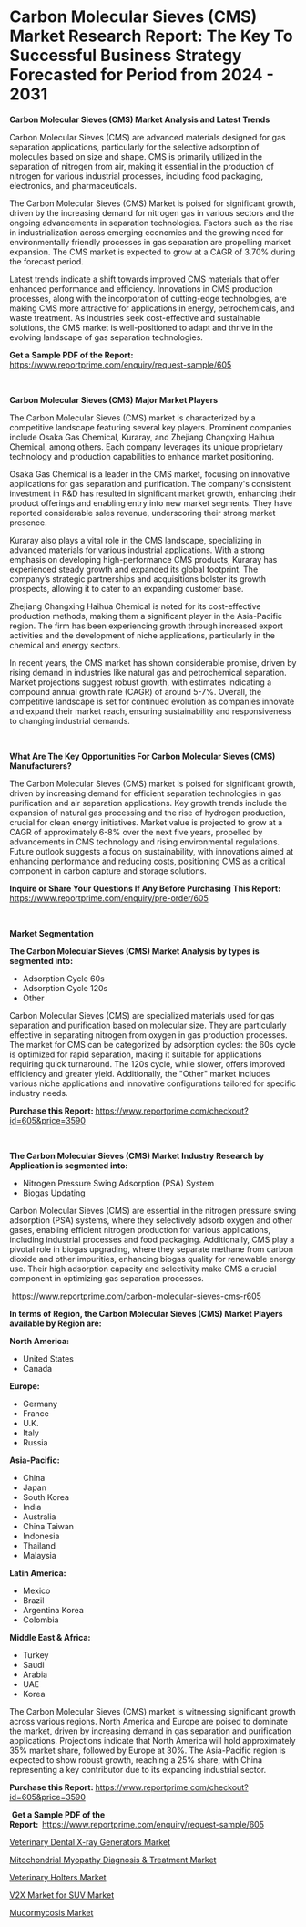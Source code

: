 <p><h1>Carbon Molecular Sieves (CMS) Market Research Report: The Key To Successful Business Strategy Forecasted for Period from 2024 - 2031</h1></p><p><strong>Carbon Molecular Sieves (CMS) Market Analysis and Latest Trends</strong></p>
<p><p>Carbon Molecular Sieves (CMS) are advanced materials designed for gas separation applications, particularly for the selective adsorption of molecules based on size and shape. CMS is primarily utilized in the separation of nitrogen from air, making it essential in the production of nitrogen for various industrial processes, including food packaging, electronics, and pharmaceuticals.</p><p>The Carbon Molecular Sieves (CMS) Market is poised for significant growth, driven by the increasing demand for nitrogen gas in various sectors and the ongoing advancements in separation technologies. Factors such as the rise in industrialization across emerging economies and the growing need for environmentally friendly processes in gas separation are propelling market expansion. The CMS market is expected to grow at a CAGR of 3.70% during the forecast period. </p><p>Latest trends indicate a shift towards improved CMS materials that offer enhanced performance and efficiency. Innovations in CMS production processes, along with the incorporation of cutting-edge technologies, are making CMS more attractive for applications in energy, petrochemicals, and waste treatment. As industries seek cost-effective and sustainable solutions, the CMS market is well-positioned to adapt and thrive in the evolving landscape of gas separation technologies.</p></p>
<p><strong>Get a Sample PDF of the Report:&nbsp;</strong> <a href="https://www.reportprime.com/enquiry/request-sample/605">https://www.reportprime.com/enquiry/request-sample/605</a></p>
<p>&nbsp;</p>
<p><strong>Carbon Molecular Sieves (CMS) Major Market Players</strong></p>
<p><p>The Carbon Molecular Sieves (CMS) market is characterized by a competitive landscape featuring several key players. Prominent companies include Osaka Gas Chemical, Kuraray, and Zhejiang Changxing Haihua Chemical, among others. Each company leverages its unique proprietary technology and production capabilities to enhance market positioning.</p><p>Osaka Gas Chemical is a leader in the CMS market, focusing on innovative applications for gas separation and purification. The company's consistent investment in R&D has resulted in significant market growth, enhancing their product offerings and enabling entry into new market segments. They have reported considerable sales revenue, underscoring their strong market presence.</p><p>Kuraray also plays a vital role in the CMS landscape, specializing in advanced materials for various industrial applications. With a strong emphasis on developing high-performance CMS products, Kuraray has experienced steady growth and expanded its global footprint. The company’s strategic partnerships and acquisitions bolster its growth prospects, allowing it to cater to an expanding customer base.</p><p>Zhejiang Changxing Haihua Chemical is noted for its cost-effective production methods, making them a significant player in the Asia-Pacific region. The firm has been experiencing growth through increased export activities and the development of niche applications, particularly in the chemical and energy sectors.</p><p>In recent years, the CMS market has shown considerable promise, driven by rising demand in industries like natural gas and petrochemical separation. Market projections suggest robust growth, with estimates indicating a compound annual growth rate (CAGR) of around 5-7%. Overall, the competitive landscape is set for continued evolution as companies innovate and expand their market reach, ensuring sustainability and responsiveness to changing industrial demands.</p></p>
<p>&nbsp;</p>
<p><strong>What Are The Key Opportunities For Carbon Molecular Sieves (CMS) Manufacturers?</strong></p>
<p><p>The Carbon Molecular Sieves (CMS) market is poised for significant growth, driven by increasing demand for efficient separation technologies in gas purification and air separation applications. Key growth trends include the expansion of natural gas processing and the rise of hydrogen production, crucial for clean energy initiatives. Market value is projected to grow at a CAGR of approximately 6-8% over the next five years, propelled by advancements in CMS technology and rising environmental regulations. Future outlook suggests a focus on sustainability, with innovations aimed at enhancing performance and reducing costs, positioning CMS as a critical component in carbon capture and storage solutions.</p></p>
<p><strong>Inquire or Share Your Questions If Any Before Purchasing This Report:</strong> <a href="https://www.reportprime.com/enquiry/pre-order/605">https://www.reportprime.com/enquiry/pre-order/605</a></p>
<p>&nbsp;</p>
<p><strong>Market Segmentation</strong></p>
<p><strong>The Carbon Molecular Sieves (CMS) Market Analysis by types is segmented into:</strong></p>
<p><ul><li>Adsorption Cycle 60s</li><li>Adsorption Cycle 120s</li><li>Other</li></ul></p>
<p><p>Carbon Molecular Sieves (CMS) are specialized materials used for gas separation and purification based on molecular size. They are particularly effective in separating nitrogen from oxygen in gas production processes. The market for CMS can be categorized by adsorption cycles: the 60s cycle is optimized for rapid separation, making it suitable for applications requiring quick turnaround. The 120s cycle, while slower, offers improved efficiency and greater yield. Additionally, the "Other" market includes various niche applications and innovative configurations tailored for specific industry needs.</p></p>
<p><strong>Purchase this Report:&nbsp;</strong><a href="https://www.reportprime.com/checkout?id=605&price=3590">https://www.reportprime.com/checkout?id=605&price=3590</a></p>
<p>&nbsp;</p>
<p><strong>The Carbon Molecular Sieves (CMS) Market Industry Research by Application is segmented into:</strong></p>
<p><ul><li>Nitrogen Pressure Swing Adsorption (PSA) System</li><li>Biogas Updating</li></ul></p>
<p><p>Carbon Molecular Sieves (CMS) are essential in the nitrogen pressure swing adsorption (PSA) systems, where they selectively adsorb oxygen and other gases, enabling efficient nitrogen production for various applications, including industrial processes and food packaging. Additionally, CMS play a pivotal role in biogas upgrading, where they separate methane from carbon dioxide and other impurities, enhancing biogas quality for renewable energy use. Their high adsorption capacity and selectivity make CMS a crucial component in optimizing gas separation processes.</p></p>
<p><a href="https://www.reportprime.com/carbon-molecular-sieves-cms-r605">&nbsp;https://www.reportprime.com/carbon-molecular-sieves-cms-r605</a></p>
<p><strong>In terms of Region, the Carbon Molecular Sieves (CMS) Market Players available by Region are:</strong></p>
<p>
    <p> <strong> North America: </strong>
        <ul>
            <li>United States</li>
            <li>Canada</li>
        </ul>
        </p> 
    <p> <strong> Europe: </strong>
        <ul>
            <li>Germany</li>
            <li>France</li>
            <li>U.K.</li>
            <li>Italy</li>
            <li>Russia</li>
        </ul>
        </p> 
    <p> <strong> Asia-Pacific: </strong>
        <ul>
            <li>China</li>
            <li>Japan</li>
            <li>South Korea</li>
            <li>India</li>
            <li>Australia</li>
            <li>China Taiwan</li>
            <li>Indonesia</li>
            <li>Thailand</li>
            <li>Malaysia</li>
        </ul>
        </p> 
    <p> <strong> Latin America: </strong>
        <ul>
            <li>Mexico</li>
            <li>Brazil</li>
            <li>Argentina Korea</li>
            <li>Colombia</li>
        </ul>
        </p> 
    <p> <strong> Middle East & Africa: </strong>
        <ul>
            <li>Turkey</li>
            <li>Saudi</li>
            <li>Arabia</li>
            <li>UAE</li>
            <li>Korea</li>
        </ul>
    </p>
    </p>
<p><p>The Carbon Molecular Sieves (CMS) market is witnessing significant growth across various regions. North America and Europe are poised to dominate the market, driven by increasing demand in gas separation and purification applications. Projections indicate that North America will hold approximately 35% market share, followed by Europe at 30%. The Asia-Pacific region is expected to show robust growth, reaching a 25% share, with China representing a key contributor due to its expanding industrial sector.</p></p>
<p><strong>Purchase this Report: </strong><a href="https://www.reportprime.com/checkout?id=605&price=3590">https://www.reportprime.com/checkout?id=605&price=3590</a></p>
<p>&nbsp;<strong>Get a Sample PDF of the Report:&nbsp;&nbsp;</strong><a href="https://www.reportprime.com/enquiry/request-sample/605">https://www.reportprime.com/enquiry/request-sample/605</a></p>
<p><strong></strong></p>
<p><p><a href="https://issuu.com/reportprime-2/docs/veterinary-dental-x-ray-generators-_e6eb74944f4687">Veterinary Dental X-ray Generators Market</a></p><p><a href="https://medium.com/@lynnullrich1993/mitochondrial-myopathy-diagnosis-treatment-market-trends-and-market-growth-outlook-2024-2031-5db4d570a290">Mitochondrial Myopathy Diagnosis & Treatment Market</a></p><p><a href="https://issuu.com/reportprime-2/docs/veterinary-holters-market-size-2030_6a15ffc875c9a6">Veterinary Holters Market</a></p><p><a href="https://www.linkedin.com/pulse/global-v2x-market-suv-product-type-application-region-companies-n3b1f?trackingId=%2BYmUZQKJSrCzGHAJbVfpCw%3D%3D">V2X Market for SUV Market</a></p><p><a href="https://medium.com/@minervawunsch/global-mucormycosis-market-exploring-market-share-market-trends-and-future-growth-dc8f2c40d2d6">Mucormycosis Market</a></p></p>